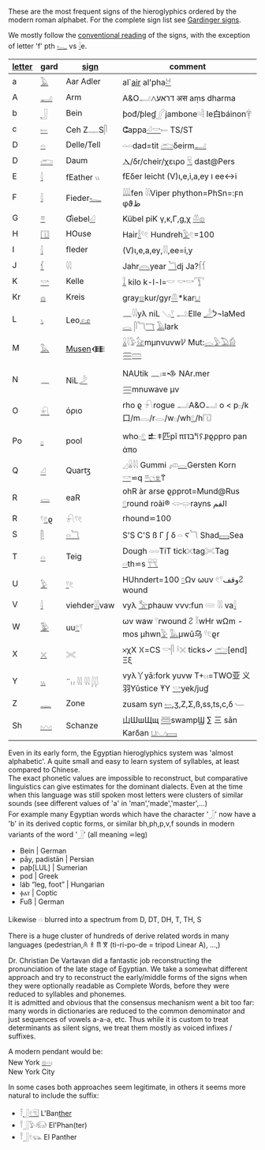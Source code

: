 These are the most frequent signs of the hieroglyphics ordered by the modern roman alphabet. For the complete sign list see [Gardinger signs](Gardinger-signs).  

We mostly follow the [conventional reading](https://en.wikipedia.org/wiki/Transliteration_of_Ancient_Egyptian#Table_of_transliteration_schemes) of the signs, with the exception of letter 'f' pth [𓆑](𓆑) vs [𓇋](𓇋)e.  

|  [letter](abc.txt)  |gard|  [sign](Gardinger-signs) | comment |  
|-----|--|--|-------|  
a|[𓄿](𓄿)|Aar Adler|al`[air](Air) al'pha[𓃾](𓃾)  
A|[𓂝](𓂝)|Arm|A&O𓂣דראע𐤂 अस aṃs dharma  
b|[𓃀](𓃀)|Bein| ƥođ/ƥleɠ𓂾jambone𓄹𓄻 le白báinon𓋁  
c|[𓍿](𓍿)|Ceh Z𓊃S𓋴| ⵛappa[𓏘](𓏘)[𓎡](𓎡)𓍿 TS/ST  
D|[𓏏](𓏏)|Delle/Tell|𓏏𓏏dad=tit [𓂧](𓂧)δeirm[𓂝](𓂝)  
D|[𓂧](𓂧)|Daum| Ⲇ/δr/cheir/χειρo [𓄛](𓄛) dast@Pers  
E|[𓇋](𓇋)|fEather 𓏭|fEδer leicht (V)ι,e,i,a,ey ו ee↔i  
F|[𓇋](𓇋)|Fieder[𓆑](𓆑)|𓇏fen 𓇌Viper phython=PhSn=:ϝn φϑظ  
G|[𓎼](𓎼)|Ɠiebel[𓏘](𓏘)|Kübel piK γ,κ,Γ,g,χ [𓌨](𓌨)[𓊖](𓊖)  
H|[𓉔](𓉔)|HOuse| Hair[𓎛](𓎛)𓍢𓏲 Hundreh[𓅱](𓅱)𓏲=100  
I|[𓇋](𓇋)|fIeder| (V)ι,e,a,ey,𓇌,ee=i,y  
J|[𓆳](𓆳)|𓇋𓇋|Jahr[𓇺](𓇺)year [𓆓](𓆓)dj Ja?𓆶𓆴  
K|[𓎡](𓎡)|Kelle| [𓆼](𓆼) kilo k-l-l=𓎟 𓎡𓎡𓇰  
Kr|[𓐍](𓐍)|Kreis|gray[𓊖](𓊖)kur/gyr[𓌨](𓌨)*kar[𓂓](𓂓)  
L|[𓏯](𓏯)|Leo[𓃭](𓃭)| 𓈖𓇋𓇋yλ niL 𓂅[𓍢](𓍢) 𓂢Elle  [𓌳](𓌳)ל¬laMed [𓂋](𓂋) 𓋴𓆓[𓄓](𓄓) [𓄿](𓄿)lark  
M|[𓅓](𓅓)|[Musen](Musen)𒈪| [𓏇](𓏇)𓇋𓅱[𓃠](𓃠)mµnνuvw𐀖  Mut:[𓂋](𓂋)[𓅱](𓅱)[𓅐](𓅐)[𓀁](𓀁)  [𓈗](𓈗)[𓏠](𓏠)  
N|[𓈖](𓈖)|NiL[𓌳](𓌳)|NAUtik 𓈖𓏤=𒈾 NAr.mer [𓈗](𓈗)mnuwave μν  
O|[𓍯](𓍯)|όριο|rho ϱ 𓍯rogue 𓂣A&O𓂝 o < p𓊪/k口/m𓂋/r𓂋/w𓊪/wh[𓏲](𓏲)/h𓉔  
Po|[𓊪](𓊪)|pool| who𓊪[𓏲](𓏲)  𒉺𐠞匹pǐ πⲠב𐀡𐠡Ⳁϱρрro pan ἀπο  
Q|[𓏘](𓏘)|Quarꜩ| 𓈎𓏇𓇋𓇋 Gummi 𓌽[𓂋](𓂋)Gersten Korn [𓎡](𓎡)⋍q [𓎼](𓎼)[𓐎](𓐎)[𓁷](𓁷)𐀣  
R|[𓂋](𓂋)|eaR|ohR àr arse ϱρрrot=Mund@Rus  [𓏲](𓏲)round roài® 𓂌𓂍rayns  الفم  
R|𓍢[𓏲](𓏲)ϱ| 𓍯𓍢𓏲 | rhound⋍100  
S|[𓋴](𓋴)|[𓏏](𓏏)[𓆓](𓆓)|S'S C'S ß Γ ʃ δ 𓏏 Ⲋ𓆓 Shad[𓈙](𓈙)Sea  
T|[𓏏](𓏏)|Teig|Dough 𓏏𓏏TiT tick𓏴tag𓏵Tag [𓏏](𓏏)th⋍s [𓄜](𓄜)[𓄛](𓄛)  
U|[𓅱](𓅱)|[𓍢](𓍢)𓏲|HUhndert=100 [𓏌](𓏌)Ων ωuν 𓏲𓍢وقف𐀸 wound  
V|[𓇋](𓇋)|viehder[𓇋𓇋](𓇋𓇋)vaw|vyλ [𓅡](𓅡)phauw ννν:fun  𓄲  𓇋𓇋 va[𓇋](𓇋)  
W|[𓅳](𓅳)|uu[𓏲](𓏲)𓍢|ων waw 𓍢rwound 𐀸 𓎛wHr wΩm -mos µhwn[𓅱](𓅱) [𓅓](𓅓)µwū乌 𓍢𓏲ϱr  
X|[𓏴](𓏴)|𓏵|𐄂χX 𐠷=CS 𓎡𓋴 𓍲𓏴 ticks✓ [𓂧](𓂧)[end] Ξξ  
Y|[𓏭](𓏭)|¨𓏮 𓇌 𓇋𓇋 𓆄𓆄|vyλ丫yā:fork yuvw T+𓏮=TWO亚 义羽Yǔstice 𐀂Y [𓎡](𓎡)yek/juɠ  
Z|[𓊃](𓊃)|Zone| zusam syn [𓍿](𓍿),ʒ,Z,Σ,ß,ss,ts,c,δ 𓄑  
Sh|[𓈉](𓈉)|Schanze|山ШшЩщ [𓆷](𓆷)swampϢ ∑ 三 sān Karδan [𓂓](𓂓)[𓈋](𓈋)[𓈙](𓈙)  

Even in its early form, the Egyptian hieroglyphics system was 'almost alphabetic'. A quite small and easy to learn system of syllables, at least compared to Chinese.  
The exact phonetic values are impossible to reconstruct, but comparative linguistics can give estimates for the dominant dialects. Even at the time when this language was still spoken most letters were clusters of similar sounds (see different values of 'a' in 'man','made','master',…)  
For example many Egyptian words which have the character '𓃀' now have a 'b' in its derived coptic forms, or similar bh,ph,p,v,f sounds in modern variants of the word '𓃀' (all meaning ⋍leg)  

* Bein | German  
* pāy, padistān | Persian  
* paþ[LUL] | Sumerian  
* pod | Greek  
* láb “leg, foot” | Hungarian  
* ⲫⲁⲧ | Coptic  
* Fuß | German  

Likewise 𓏏 blurred into a spectrum from D, DT, DH, T, TH, S  

There is a huge cluster of hundreds of derive related words in many languages (pedestrian,𐀴 𐀪 𐀷 𐀆  (ti-ri-po-de = tripod Linear A), …,)  

Dr. Christian De Vartavan did a fantastic job reconstructing the pronunciation of the late stage of Egyptian. We take a somewhat different approach and try to reconstruct the early/middle forms of the signs when they were optionally readable as Complete Words, before they were reduced to syllables and phonemes.  
It is admitted and obvious that the consensus mechanism went a bit too far: many words in dictionaries are reduced to the common denominator and just sequences of vowels a-a-a, etc. Thus while it is custom to treat determinants as silent signs, we treat them mostly as voiced infixes / suffixes.  

A modern pendant would be:  
New York [𓊖](𓊖)[𓏏](𓏏)𓏤  
New York City  

In some cases both approaches seem legitimate, in others it seems more natural to include the suffix:  

* 𓍋[𓃀](𓃀)[𓏲](𓏲)[𓄛](𓄛)[𓏪](𓏪) L'Ban[ther](𓄛)  
* 𓍋𓃀𓅱𓃰 El'Phan(ter)  
* 𓍋𓃀𓏲𓃮 El Panther  